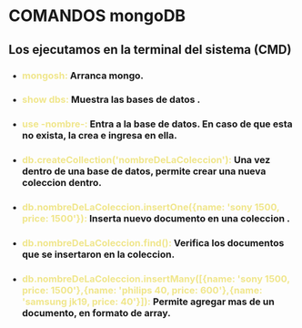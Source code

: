 # COMANDOS mongoDB

## Los ejecutamos en la terminal del sistema (CMD)

- ### <span style="color: Khaki"> **mongosh:**</span> Arranca mongo.
- ### <span style="color: Khaki"> **show dbs:**</span> Muestra las bases de datos .
- ### <span style="color: Khaki"> **use -nombre-:**</span> Entra a la base de datos. En caso de que esta no exista, la crea e ingresa en ella.
- ### <span style="color: Khaki"> **db.createCollection('nombreDeLaColeccion'):**</span> Una vez dentro de una base de datos, permite crear una nueva coleccion dentro.
- ### <span style="color: Khaki"> **db.nombreDeLaColeccion.insertOne({name: 'sony 1500, price: 1500'}):**</span> Inserta nuevo documento en una coleccion .
- ### <span style="color: Khaki"> **db.nombreDeLaColeccion.find():**</span> Verifica los documentos que se insertaron en la coleccion.
- ### <span style="color: Khaki"> **db.nombreDeLaColeccion.insertMany([{name: 'sony 1500, price: 1500'},{name: 'philips 40, price: 600'},{name: 'samsung jk19, price: 40'}]):**</span> Permite agregar mas de un documento, en formato de array.




<span style="color:">